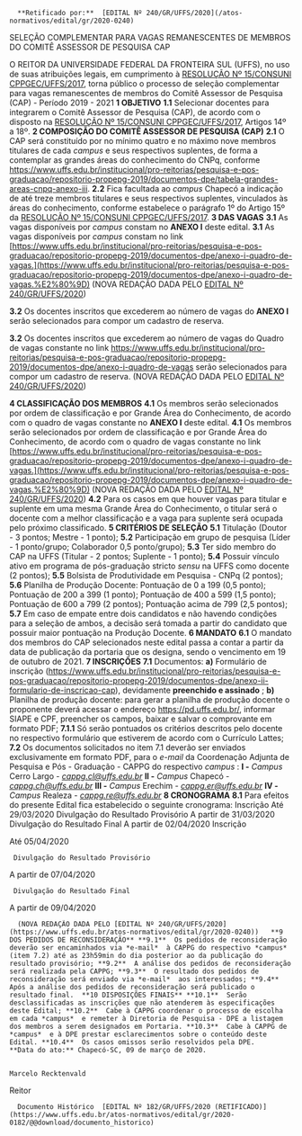       **Retificado por:**  [EDITAL Nº 240/GR/UFFS/2020](/atos-normativos/edital/gr/2020-0240) 

   SELEÇÃO COMPLEMENTAR PARA VAGAS REMANESCENTES DE MEMBROS DO COMITÊ ASSESSOR DE PESQUISA CAP  

 O REITOR DA UNIVERSIDADE FEDERAL DA FRONTEIRA SUL (UFFS), no uso de suas atribuições legais, em cumprimento à [RESOLUÇÃO Nº 15/CONSUNI CPPGEC/UFFS/2017](https://www.uffs.edu.br/atos-normativos/resolucao/consunicppgec/2017-0015), torna público o processo de seleção complementar para vagas remanescentes de membros do Comitê Assessor de Pesquisa (CAP) - Período 2019 - 2021  **1 OBJETIVO** **1.1**  Selecionar docentes para integrarem o Comitê Assessor de Pesquisa (CAP), de acordo com o disposto na [RESOLUÇÃO Nº 15/CONSUNI CPPGEC/UFFS/2017](https://www.uffs.edu.br/atos-normativos/resolucao/consunicppgec/2017-0015), Artigos 14º a 18º.  **2 COMPOSIÇÃO DO COMITÊ ASSESSOR DE PESQUISA (CAP)** **2.1**  O CAP será constituído por no mínimo quatro e no máximo nove membros titulares de cada *campus*  e seus respectivos suplentes, de forma a contemplar as grandes áreas do conhecimento do CNPq, conforme <https://www.uffs.edu.br/institucional/pro-reitorias/pesquisa-e-pos-graduacao/repositorio-propepg-2019/documentos-dpe/tabela-grandes-areas-cnpq-anexo-iii>. **2.2**  Fica facultada ao *campus*  Chapecó a indicação de até treze membros titulares e seus respectivos suplentes, vinculados às áreas do conhecimento, conforme estabelece o parágrafo 1º do Artigo 15º da [RESOLUÇÃO Nº 15/CONSUNI CPPGEC/UFFS/2017](https://www.uffs.edu.br/atos-normativos/resolucao/consunicppgec/2017-0015).  **3 DAS VAGAS** **3.1**  As vagas disponíveis por *campus*  constam no **ANEXO I**  deste edital.  **3.1** As vagas disponíveis por *campus* constam no link [https://www.uffs.edu.br/institucional/pro-reitorias/pesquisa-e-pos-graduacao/repositorio-propepg-2019/documentos-dpe/anexo-i-quadro-de-vagas.](https://www.uffs.edu.br/institucional/pro-reitorias/pesquisa-e-pos-graduacao/repositorio-propepg-2019/documentos-dpe/anexo-i-quadro-de-vagas.%E2%80%9D) (NOVA REDAÇÃO DADA PELO [EDITAL Nº 240/GR/UFFS/2020](https://www.uffs.edu.br/atos-normativos/edital/gr/2020-0240))

 **3.2**  Os docentes inscritos que excederem ao número de vagas do **ANEXO I**  serão selecionados para compor um cadastro de reserva.

 **3.2** Os docentes inscritos que excederem ao número de vagas do Quadro de vagas constante no link <https://www.uffs.edu.br/institucional/pro-reitorias/pesquisa-e-pos-graduacao/repositorio-propepg-2019/documentos-dpe/anexo-i-quadro-de-vagas> serão selecionados para compor um cadastro de reserva. (NOVA REDAÇÃO DADA PELO [EDITAL Nº 240/GR/UFFS/2020](https://www.uffs.edu.br/atos-normativos/edital/gr/2020-0240))

   **4 CLASSIFICAÇÃO DOS MEMBROS** **4.1**  Os membros serão selecionados por ordem de classificação e por Grande Área do Conhecimento, de acordo com o quadro de vagas constante no **ANEXO I**  deste edital. **4.1** Os membros serão selecionados por ordem de classificação e por Grande Área do Conhecimento, de acordo com o quadro de vagas constante no link [https://www.uffs.edu.br/institucional/pro-reitorias/pesquisa-e-pos-graduacao/repositorio-propepg-2019/documentos-dpe/anexo-i-quadro-de-vagas.](https://www.uffs.edu.br/institucional/pro-reitorias/pesquisa-e-pos-graduacao/repositorio-propepg-2019/documentos-dpe/anexo-i-quadro-de-vagas.%E2%80%9D) (NOVA REDAÇÃO DADA PELO [EDITAL Nº 240/GR/UFFS/2020](https://www.uffs.edu.br/atos-normativos/edital/gr/2020-0240)) **4.2**  Para os casos em que houver vagas para titular e suplente em uma mesma Grande Área do Conhecimento, o titular será o docente com a melhor classificação e a vaga para suplente será ocupada pelo próximo classificado.  **5 CRITÉRIOS DE SELEÇÃO** **5.1**  Titulação (Doutor - 3 pontos; Mestre - 1 ponto); **5.2**  Participação em grupo de pesquisa (Líder - 1 ponto/grupo; Colaborador 0,5 ponto/grupo); **5.3**  Ter sido membro do CAP na UFFS (Titular - 2 pontos; Suplente - 1 ponto); **5.4**  Possuir vínculo ativo em programa de pós-graduação stricto *sensu*  na UFFS como docente (2 pontos); **5.5**  Bolsista de Produtividade em Pesquisa - CNPq (2 pontos); **5.6**  Planilha de Produção Docente: Pontuação de 0 a 199 (0,5 ponto); Pontuação de 200 a 399 (1 ponto); Pontuação de 400 a 599 (1,5 ponto); Pontuação de 600 a 799 (2 pontos); Pontuação acima de 799 (2,5 pontos); **5.7**  Em caso de empate entre dois candidatos e não havendo condições para a seleção de ambos, a decisão será tomada a partir do candidato que possuir maior pontuação na Produção Docente.  **6 MANDATO** **6.1**  O mandato dos membros do CAP selecionados neste edital passa a contar a partir da data de publicação da portaria que os designa, sendo o vencimento em 19 de outubro de 2021.  **7 INSCRIÇÕES** **7.1**  Documentos: **a)**  Formulário de inscrição (<https://www.uffs.edu.br/institucional/pro-reitorias/pesquisa-e-pos-graduacao/repositorio-propepg-2019/documentos-dpe/anexo-ii-formulario-de-inscricao-cap>), devidamente **preenchido e assinado** ; **b)**  Planilha de produção docente: para gerar a planilha de produção docente o proponente deverá acessar o endereço <https://pd.uffs.edu.br/>, informar SIAPE e CPF, preencher os campos, baixar e salvar o comprovante em formato PDF; **7.1.1**  Só serão pontuados os critérios descritos pelo docente no respectivo formulário que estiverem de acordo com o Currículo Lattes; **7.2**  Os documentos solicitados no item 7.1 deverão ser enviados exclusivamente em formato PDF, para o *e-mail*  da Coordenação Adjunta de Pesquisa e Pós - Graduação - CAPPG do respectivo *campus* : **I -**  *Campus*  Cerro Largo -  [*cappg.cl@uffs.edu.br*](mailto:cap.cl@uffs.edu.br) **II -**  *Campus*  Chapecó  *-*   [*cappg.ch@uffs.edu.br*](mailto:cap.ch@uffs.edu.br) **III -**  *Campus*  Erechim  *-*   [*cappg.er@uffs.edu.br*](mailto:cap.er@uffs.edu.br) **IV -**  *Campus*  Realeza  *-*   [*cappg.re@uffs.edu.br*](mailto:cappg.re@uffs.edu.br)  **8 CRONOGRAMA** **8.1**  Para efeitos do presente Edital fica estabelecido o seguinte cronograma:     Inscrição   Até 29/03/2020     Divulgação do Resultado Provisório   A partir de 31/03/2020     Divulgação do Resultado Final   A partir de 02/04/2020          Inscrição

   Até 05/04/2020

     Divulgação do Resultado Provisório

   A partir de 07/04/2020

     Divulgação do Resultado Final

   A partir de 09/04/2020

      (NOVA REDAÇÃO DADA PELO [EDITAL Nº 240/GR/UFFS/2020](https://www.uffs.edu.br/atos-normativos/edital/gr/2020-0240))   **9 DOS PEDIDOS DE RECONSIDERAÇÃO** **9.1**  Os pedidos de reconsideração deverão ser encaminhados via *e-mail*  à CAPPG do respectivo *campus*  (item 7.2) até as 23h59min do dia posterior ao da publicação do resultado provisório; **9.2**  A análise dos pedidos de reconsideração será realizada pela CAPPG; **9.3**  O resultado dos pedidos de reconsideração será enviado via *e-mail*  aos interessados; **9.4**  Após a análise dos pedidos de reconsideração será publicado o resultado final.  **10 DISPOSIÇÕES FINAIS** **10.1**  Serão desclassificadas as inscrições que não atenderem às especificações deste Edital; **10.2**  Cabe à CAPPG coordenar o processo de escolha em cada *campus*  e remeter à Diretoria de Pesquisa - DPE a listagem dos membros a serem designados em Portaria. **10.3**  Cabe à CAPPG de *campus*  e à DPE prestar esclarecimentos sobre o conteúdo deste Edital. **10.4**  Os casos omissos serão resolvidos pela DPE.        **Data do ato:** Chapecó-SC, 09 de março de 2020.   
 

    Marcelo Recktenvald   
 Reitor 

      Documento Histórico  [EDITAL Nº 182/GR/UFFS/2020 (RETIFICADO)](https://www.uffs.edu.br/atos-normativos/edital/gr/2020-0182/@@download/documento_historico)     
      